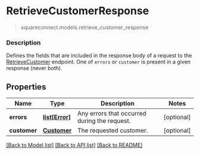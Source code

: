 # RetrieveCustomerResponse
> squareconnect.models.retrieve_customer_response

### Description

Defines the fields that are included in the response body of a request to the [RetrieveCustomer](#endpoint-retrievecustomer) endpoint.  One of `errors` or `customer` is present in a given response (never both).

## Properties
Name | Type | Description | Notes
------------ | ------------- | ------------- | -------------
**errors** | [**list[Error]**](Error.md) | Any errors that occurred during the request. | [optional] 
**customer** | [**Customer**](Customer.md) | The requested customer. | [optional] 

[[Back to Model list]](../README.md#documentation-for-models) [[Back to API list]](../README.md#documentation-for-api-endpoints) [[Back to README]](../README.md)


